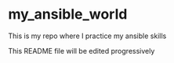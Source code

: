 # my_ansible_world
This is my repo where I practice my ansible skills

This README file will be edited progressively 
